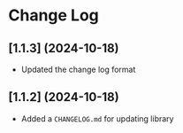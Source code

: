 # Change Log

## [1.1.3] (2024-10-18)

- Updated the change log format


## [1.1.2] (2024-10-18)

- Added a `CHANGELOG.md` for updating library
